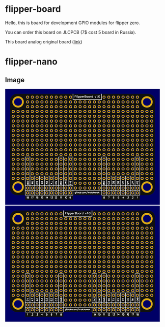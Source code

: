 # flipper-board
Hello, this is board for development GPIO modules for flipper zero.

You can order this board on JLCPCB (7$ cost 5 board in Russia).

This board analog original board ([link](https://www.joom.com/ru/products/631b4ceb3dd2930180ea7f2b))

# flipper-nano

## Image
![alt text](https://github.com/krolchonok/flipper-board/blob/main/flipper-nano/png/front_preview.png "front image")
![alt text](https://github.com/krolchonok/flipper-board/blob/main/flipper-nano/png/back_preview.png "back image")